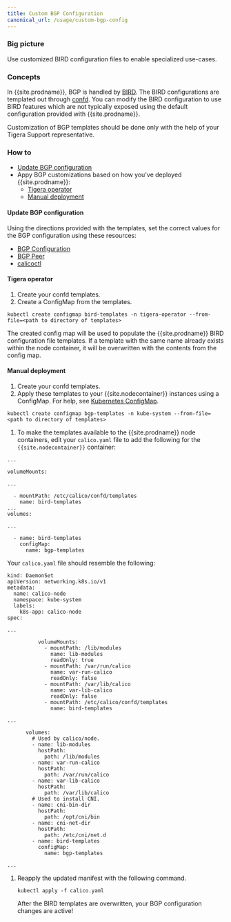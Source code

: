 ```yaml
---
title: Custom BGP Configuration
canonical_url: /usage/custom-bgp-config
---
```


### Big picture

Use customized BIRD configuration files to enable specialized use-cases.

### Concepts

In {{site.prodname}}, BGP is handled by [BIRD](https://github.com/projectcalico/bird).
The BIRD configurations are templated out through [confd](https://github.com/projectcalico/confd).
You can modify the BIRD configuration to use BIRD features which are not typically exposed using the
default configuration provided with {{site.prodname}}.

Customization of BGP templates should be done only with the help of your Tigera Support representative.

### How to

- [Update BGP configuration](#update-bgp-configuration)
- Appy BGP customizations based on how you've deployed {{site.prodname}}:
  - [Tigera operator](#tigera-operator)
  - [Manual deployment](#manual-deployment)

#### Update BGP configuration

Using the directions provided with the templates, set the correct values 
for the BGP configuration using these resources:

- [BGP Configuration]({{site.url}}/{{page.version}}/reference/resources/bgpconfig)
- [BGP Peer]({{site.url}}/{{page.version}}/reference/resources/bgppeer)
- [calicoctl]({{site.url}}/{{page.version}}/reference/calicoctl)

#### Tigera operator

1. Create your confd templates.
1. Create a ConfigMap from the templates.

  ```
  kubectl create configmap bird-templates -n tigera-operator --from-file=<path to directory of templates>
  ``` 

  The created config map will be used to populate the {{site.prodname}} BIRD configuration file templates. If a template with the same name already exists within the node container, it will be overwritten with the contents from the config map.

#### Manual deployment

1. Create your confd templates.
1. Apply these templates to your {{site.nodecontainer}} instances using a ConfigMap. 
   For help, see [Kubernetes ConfigMap](https://kubernetes.io/docs/tasks/configure-pod-container/configure-pod-configmap/).

  ```
  kubectl create configmap bgp-templates -n kube-system --from-file=<path to directory of templates> 
  ```

1. To make the templates available to the {{site.prodname}} node containers, edit your `calico.yaml`
   file to add the following for the `{{site.nodecontainer}}` container:

```
...

volumeMounts:

...

  - mountPath: /etc/calico/confd/templates
    name: bird-templates
...
volumes:

...

  - name: bird-templates
    configMap:
      name: bgp-templates
```

Your `calico.yaml` file should resemble the following:

```
kind: DaemonSet
apiVersion: networking.k8s.io/v1
metadata:
  name: calico-node
  namespace: kube-system
  labels:
    k8s-app: calico-node
spec:

...

          volumeMounts:
            - mountPath: /lib/modules
              name: lib-modules
              readOnly: true
            - mountPath: /var/run/calico
              name: var-run-calico
              readOnly: false
            - mountPath: /var/lib/calico
              name: var-lib-calico
              readOnly: false
            - mountPath: /etc/calico/confd/templates
              name: bird-templates

...

      volumes:
        # Used by calico/node.
        - name: lib-modules
          hostPath:
            path: /lib/modules
        - name: var-run-calico
          hostPath:
            path: /var/run/calico
        - name: var-lib-calico
          hostPath:
            path: /var/lib/calico
        # Used to install CNI.
        - name: cni-bin-dir
          hostPath:
            path: /opt/cni/bin
        - name: cni-net-dir
          hostPath:
            path: /etc/cni/net.d
        - name: bird-templates
          configMap:
            name: bgp-templates

...
```

1. Reapply the updated manifest with the following command.

   ```
   kubectl apply -f calico.yaml
   ```

   After the BIRD templates are overwritten, your BGP configuration changes are active!
